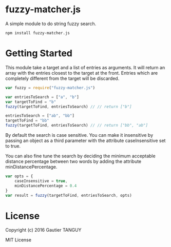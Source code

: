 # fuzzy-matcher.js
A simple module to do string fuzzy search.

	npm install fuzzy-matcher.js

# Getting Started

This module take a target and a list of entries as arguments. It will return an array with the entries closest to the target at the front. Entries which are completely different from the target will be discarded.

``` javascript
var fuzzy = require("fuzzy-matcher.js")

var entriesToSearch = ["a", "b"]
var targetToFind = "b"
fuzzy(targetToFind, entriesToSearch) // // return ["b"]

entriesToSearch = ["ab", "bb"]
targetToFind = "bb"
fuzzy(targetToFind, entriesToSearch) // // return ["bb", "ab"]
```

By default the search is case sensitive. You can make it insensitive by passing an object as a third parameter with the attribute caseInsensitive set to true. 

You can also fine tune the search by deciding the minimum acceptable distance percentage between two words by adding the attribute minDistancePercentage.

``` javascript
var opts = {
	caseInsensitive = true,
	minDistancePercentage = 0.4
}
var result = fuzzy(targetToFind, entriesToSearch, opts)

```

# License
Copyright (c) 2016 Gautier TANGUY

MIT License
